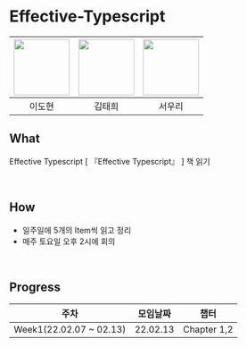 # Effective-Typescript

| [<img src="https://avatars.githubusercontent.com/ksmfou98" width="100">](https://github.com/ksmfou98) | [<img src="https://avatars.githubusercontent.com/godtaehee" width="100">](https://github.com/godtaehee) | [<img src="https://avatars.githubusercontent.com/Alexis1226" width="100">](https://github.com/Alexis1226) |
| :---------------------------------------------------------------------------------------------------: | :-----------------------------------------------------------------------------------------------------: | :-------------------------------------------------------------------------------------------------------: |
|                                                이도현                                                 |                                                 김태희                                                  |                                                  서우리                                                   |




## What

Effective Typescript [ 『Effective Typescript』 ] 책 읽기

<br />

## How

- 일주일에 5개의 Item씩 읽고 정리
- 매주 토요일 오후 2시에 회의

<br />

## Progress

| 주차                     | 모임날짜 | 챕터       |
| ------------------------ | -------- | ---------- |
| Week1(22.02.07 ~ 02.13)  | 22.02.13 | Chapter 1,2|
